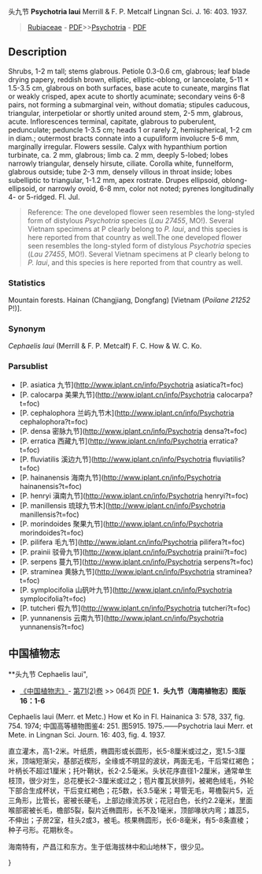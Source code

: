 头九节 **Psychotria laui** Merrill & F. P. Metcalf Lingnan Sci. J. 16: 403. 1937.

> [Rubiaceae](http://www.iplant.cn/info/Rubiaceae?t=foc) - [PDF](http://www.iplant.cn/foc/pdf/Rubiaceae.pdf)>>[Psychotria](http://www.iplant.cn/info/Psychotria?t=foc) - [PDF](http://www.iplant.cn/foc/pdf/Psychotria.pdf)

## Description

Shrubs, 1-2 m tall; stems glabrous. Petiole 0.3-0.6 cm, glabrous; leaf blade drying papery, reddish brown, elliptic, elliptic-oblong, or lanceolate, 5-11 × 1.5-3.5 cm, glabrous on both surfaces, base acute to cuneate, margins flat or weakly crisped, apex acute to shortly acuminate; secondary veins 6-8 pairs, not forming a submarginal vein, without domatia; stipules caducous, triangular, interpetiolar or shortly united around stem, 2-5 mm, glabrous, acute. Inflorescences terminal, capitate, glabrous to puberulent, pedunculate; peduncle 1-3.5 cm; heads 1 or rarely 2, hemispherical, 1-2 cm in diam.; outermost bracts connate into a cupuliform involucre 5-6 mm, marginally irregular. Flowers sessile. Calyx with hypanthium portion turbinate, ca. 2 mm, glabrous; limb ca. 2 mm, deeply 5-lobed; lobes narrowly triangular, densely hirsute, ciliate. Corolla white, funnelform, glabrous outside; tube 2-3 mm, densely villous in throat inside; lobes subelliptic to triangular, 1-1.2 mm, apex rostrate. Drupes ellipsoid, oblong-ellipsoid, or narrowly ovoid, 6-8 mm, color not noted; pyrenes longitudinally 4- or 5-ridged. Fl. Jul.


> Reference: 
> The one developed flower seen resembles the long-styled form of distylous *Psychotria* species (*Lau 27455*, MO!). Several Vietnam specimens at P clearly belong to *P. laui*, and this species is here reported from that country as well.The one developed flower seen resembles the long-styled form of distylous *Psychotria* species (*Lau 27455*, MO!). Several Vietnam specimens at P clearly belong to *P. laui*, and this species is here reported from that country as well.

### Statistics
Mountain forests. Hainan (Changjiang, Dongfang) [Vietnam (*Poilane 21252* P!)].

### Synonym
*Cephaelis laui* (Merrill & F. P. Metcalf) F. C. How & W. C. Ko.

### Parsublist

* [P.  asiatica  九节](http://www.iplant.cn/info/Psychotria asiatica?t=foc)
* [P.  calocarpa  美果九节](http://www.iplant.cn/info/Psychotria calocarpa?t=foc)
* [P.  cephalophora  兰屿九节木](http://www.iplant.cn/info/Psychotria cephalophora?t=foc)
* [P.  densa  密脉九节](http://www.iplant.cn/info/Psychotria densa?t=foc)
* [P.  erratica  西藏九节](http://www.iplant.cn/info/Psychotria erratica?t=foc)
* [P.  fluviatilis  溪边九节](http://www.iplant.cn/info/Psychotria fluviatilis?t=foc)
* [P.  hainanensis  海南九节](http://www.iplant.cn/info/Psychotria hainanensis?t=foc)
* [P.  henryi  滇南九节](http://www.iplant.cn/info/Psychotria henryi?t=foc)
* [P.  manillensis  琉球九节木](http://www.iplant.cn/info/Psychotria manillensis?t=foc)
* [P.  morindoides  聚果九节](http://www.iplant.cn/info/Psychotria morindoides?t=foc)
* [P.  pilifera  毛九节](http://www.iplant.cn/info/Psychotria pilifera?t=foc)
* [P.  prainii  驳骨九节](http://www.iplant.cn/info/Psychotria prainii?t=foc)
* [P.  serpens  蔓九节](http://www.iplant.cn/info/Psychotria serpens?t=foc)
* [P.  straminea  黄脉九节](http://www.iplant.cn/info/Psychotria straminea?t=foc)
* [P.  symplocifolia  山矾叶九节](http://www.iplant.cn/info/Psychotria symplocifolia?t=foc)
* [P.  tutcheri  假九节](http://www.iplant.cn/info/Psychotria tutcheri?t=foc)
* [P.  yunnanensis  云南九节](http://www.iplant.cn/info/Psychotria yunnanensis?t=foc)

## 中国植物志

**头九节 Cephaelis laui",


* [《中国植物志》](http://www.iplant.cn/frps)- [第71(2)卷](http://www.iplant.cn/frps/vol/71(2)) >> 064页 [PDF](http://www.iplant.cn/frps/pdf/71(2)/064.PDF)
**1．头九节（海南植物志）图版16：1-6**

Cephaelis laui (Merr. et Metc.) How et Ko in Fl. Hainanica 3: 578, 337, fig. 754. 1974; 中国高等植物图鉴4: 251. 图5915. 1975.——Psychotria laui Merr. et Mete. in Lingnan Sci. Journ. 16: 403, fig. 4. 1937.

直立灌木，高1-2米。叶纸质，椭圆形或长圆形，长5-8厘米或过之，宽1.5-3厘米，顶端短渐尖，基部近楔形，全缘或不明显的波状，两面无毛，干后常红褐色；叶柄长不超过1厘米；托叶鞘状，长2-2.5毫米。头状花序直径1-2厘米，通常单生枝顶，很少对生，总花梗长2-3厘米或过之；苞片覆瓦状排列，被褐色绒毛，外轮下部合生成杯状，干后变红褐色；花5数，长3.5毫米；萼管无毛，萼檐裂片5，近三角形，比管长，密被长硬毛，上部边缘流苏状；花冠白色，长约2.2毫米，里面喉部密被长毛，檐部5裂，裂片近椭圆形，长不及1毫米，顶部喙状内弯；雄蕊5，不伸出；子房2室，柱头2或3，被毛。核果椭圆形，长6-8毫米，有5-8条直棱；种子弓形。花期秋冬。

海南特有，产昌江和东方。生于低海拔林中和山地林下，很少见。

}